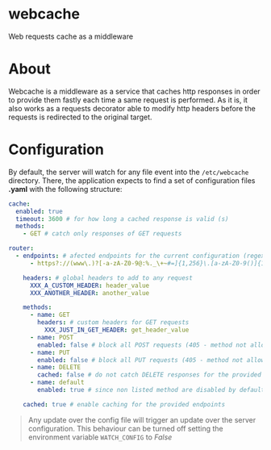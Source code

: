 # webcache
Web requests cache as a middleware

# About
Webcache is a middleware as a service that caches http responses in order to provide them fastly each time a same request is performed. As it is, it also works as a requests decorator able to modify http headers before the requests is redirected to the original target. 

# Configuration
By default, the server will watch for any file event into the  `/etc/webcache` directory. There, the application expects to find a set of configuration files **.yaml** with the following structure:

``` yaml
cache:
  enabled: true
  timeout: 3600 # for how long a cached response is valid (s)
  methods:
    - GET # catch only responses of GET requests

router:
  - endpoints: # afected endpoints for the current configuration (regex)
      - https?://(www\.)?[-a-zA-Z0-9@:%._\+~#=]{1,256}\.[a-zA-Z0-9()]{1,32}/?$

    headers: # global headers to add to any request
      XXX_A_CUSTOM_HEADER: header_value
      XXX_ANOTHER_HEADER: another_value

    methods:
      - name: GET
        headers: # custom headers for GET requests
          XXX_JUST_IN_GET_HEADER: get_header_value
      - name: POST
        enabled: false # block all POST requests (405 - method not allowed)
      - name: PUT
        enabled: false # block all PUT requests (405 - method not allowed)
      - name: DELETE
        cached: false # do not catch DELETE responses for the provided endpoints
      - name: default
        enabled: true # since non listed method are disabled by default, enable all them

    cached: true # enable caching for the provided endpoints
```

> Any update over the config file will trigger an update over the server configuration. This behaviour can be turned off setting the environment variable `WATCH_CONFIG` to _False_